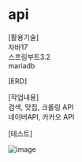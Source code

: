 # api

[활용기술] <br>
자바17  <br>
스프링부트3.2 <br>
mariadb <br>

[ERD] <br>


[작업내용]<br>
검색, 맛집, 크롤링 API<br>
네이버API, 카카오 API<br>

[테스트]<br>

![image](https://github.com/MyoungSoo7/api/assets/13523622/5f8494c3-7ec5-42bc-97df-364631ad4b06)  <br>

